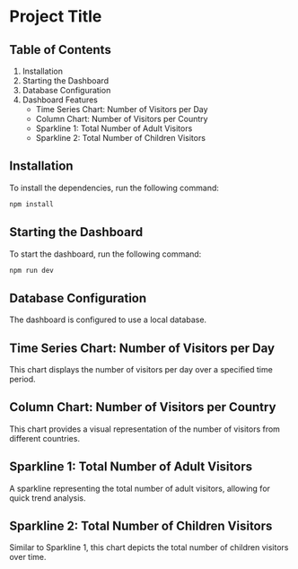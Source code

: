 # Project Title

## Table of Contents
1. Installation
2. Starting the Dashboard
3. Database Configuration
4. Dashboard Features
    - Time Series Chart: Number of Visitors per Day
    - Column Chart: Number of Visitors per Country
    - Sparkline 1: Total Number of Adult Visitors
    - Sparkline 2: Total Number of Children Visitors

## Installation
To install the dependencies, run the following command:
```bash
npm install
```
## Starting the Dashboard
To start the dashboard, run the following command:
```bash
npm run dev
```
## Database Configuration
The dashboard is configured to use a local database.

## Time Series Chart: Number of Visitors per Day
This chart displays the number of visitors per day over a specified time period.

## Column Chart: Number of Visitors per Country
This chart provides a visual representation of the number of visitors from different countries.

## Sparkline 1: Total Number of Adult Visitors
A sparkline representing the total number of adult visitors, allowing for quick trend analysis.

## Sparkline 2: Total Number of Children Visitors
Similar to Sparkline 1, this chart depicts the total number of children visitors over time.

